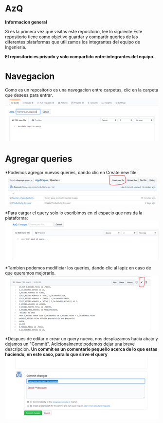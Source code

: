 # AzQ

**Informacion general**

Si es la primera vez que visitas este repositorio, lee lo siguiente
Este repositorio tiene como objetivo guardar y compartir queries de las diferentes plataformas que utilizamos los integrantes del equipo de Ingenieria.

**El repositorio es privado y solo compartido entre integrantes del equipo.**

# Navegacion
Como es un repositorio es una navegacion entre carpetas, clic en la carpeta que desees para entrar.
![](images/nombre_nuevo.PNG)

# Agregar queries
*Podemos agregar nuevos queries, dando clic en Create new file:
![](images/nuevo.jpg)


*Para cargar el query solo lo escribimos en el espacio que nos da la plataforma:
![](images/escribir.PNG)

*Tambien podemos modificiar los queries, dando clic al lapiz en caso de que queramos mejorarlo.
![](images/edit.PNG)

*Despues de editar o crear un query nuevo, nos desplazamos hacia abajo y dejamos un "Commit".
Adicionalmente podemos dejar una breve descripcion.
**Un commit es un comentario pequeño acerca de lo que estas haciendo, en este caso, para lo que sirve el query**
![](images/commit.PNG)
